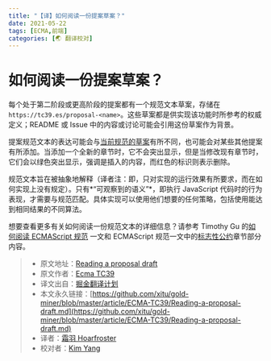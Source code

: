 ```yaml
---
title: "【译】如何阅读一份提案草案？"
date: 2021-05-22
tags: [ECMA,前端]
categories: [🌏 翻译校对]
---
```

# 如何阅读一份提案草案？

每个处于第二阶段或更高阶段的提案都有一个规范文本草案，存储在 `https://tc39.es/proposal-<name>`。这些草案都是供实现该功能时所参考的权威定义；README 或 Issue 中的内容或讨论可能会引用这份草案作为背景。

提案规范文本的表达可能会与[当前规范的草案](https://tc39.es/ecma262)有所不同，也可能会对某些其他提案有所添加。当添加一个全新的章节时，它不会突出显示，但是当修改现有章节时，它们会以绿色突出显示，强调是插入的内容，而红色的标识则表示删除。

规范文本旨在被抽象地解释（译者注：即，只对实现的运行效果有所要求，而在如何实现上没有规定）。只有*“可观察到的语义”*，即执行 JavaScript 代码时的行为表现，才需要与规范匹配。具体实现可以使用他们想要的任何策略，包括使用能达到相同结果的不同算法。

想要查看更多有关如何阅读一份规范文本的详细信息？请参考 Timothy Gu 的[如何阅读 ECMAScript 规范](https://timothygu.me/es-howto/) 一文和 ECMAScript 规范一文中的[标志性公约](https://tc39.es/ecma262/#sec-notational-conventions)章节部分内容。


> * 原文地址：[Reading a proposal draft](https://github.com/tc39/how-we-work/blob/master/how-to-read.md)
> * 原文作者：[Ecma TC39](https://github.com/tc39/how-we-work)
> * 译文出自：[掘金翻译计划](https://github.com/xitu/gold-miner)
> * 本文永久链接：[https://github.com/xitu/gold-miner/blob/master/article/ECMA-TC39/Reading-a-proposal-draft.md](https://github.com/xitu/gold-miner/blob/master/article/ECMA-TC39/Reading-a-proposal-draft.md)
> * 译者：[霜羽 Hoarfroster](https://github.com/PassionPenguin)
> * 校对者：[Kim Yang](https://github.com/KimYangOfCat)